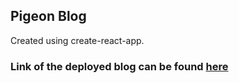## Pigeon Blog

Created using create-react-app.

### Link of the deployed blog can be found [here](https://pigeon-blog-ca.netlify.app/)
